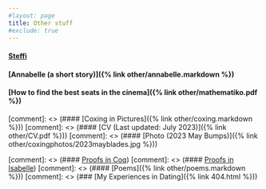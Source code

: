 ```yaml
---
#layout: page
title: Other stuff
#exclude: true
---
```



#### [Steffi](https://github.com/hei411/Steffi)
#### [Annabelle (a short story)]({% link  other/annabelle.markdown %}) 
#### [How to find the best seats in the cinema]({% link  other/mathematiko.pdf %})

[comment]: <> (#### [Coxing in Pictures]({% link  other/coxing.markdown %}))
[comment]: <> (#### [CV (Last updated: July 2023)]({% link  other/CV.pdf %}))
[comment]: <> (#### [Photo (2023 May Bumps)]({% link  other/coxingphotos/2023mayblades.jpg %}))

[comment]: <> (#### [Proofs in Coq](https://github.com/hei411/software_foundations_coq))
[comment]: <> (#### [Proofs in Isabelle](https://github.com/hei411/Isabelle))
[comment]: <> (#### [Poems]({% link  other/poems.markdown %}))
[comment]: <> (### [My Experiences in Dating]({% link  404.html %}))
